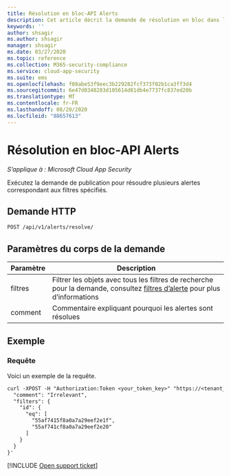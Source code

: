 ```yaml
---
title: Résolution en bloc-API Alerts
description: Cet article décrit la demande de résolution en bloc dans l’API d’alertes de Cloud App Security.
keywords: ''
author: shsagir
ms.author: shsagir
manager: shsagir
ms.date: 03/27/2020
ms.topic: reference
ms.collection: M365-security-compliance
ms.service: cloud-app-security
ms.suite: ems
ms.openlocfilehash: f08abe53f9eec3b229282fcf373f02b1ca3ff3d4
ms.sourcegitcommit: 6e47d0348283d105614d81db4e7737fc837ed20b
ms.translationtype: MT
ms.contentlocale: fr-FR
ms.lasthandoff: 08/20/2020
ms.locfileid: "88657613"
---
```

# <a name="bulk-resolve---alerts-api"></a>Résolution en bloc-API Alerts

*S’applique à : Microsoft Cloud App Security*

Exécutez la demande de publication pour résoudre plusieurs alertes correspondant aux filtres spécifiés.

## <a name="http-request"></a>Demande HTTP

```rest
POST /api/v1/alerts/resolve/
```

## <a name="request-body-parameters"></a>Paramètres du corps de la demande

| Paramètre | Description |
| --- | --- |
| filtres | Filtrer les objets avec tous les filtres de recherche pour la demande, consultez [filtres d’alerte](api-alerts.md#filters) pour plus d’informations |
| comment | Commentaire expliquant pourquoi les alertes sont résolues |

## <a name="example"></a>Exemple

### <a name="request"></a>Requête

Voici un exemple de la requête.

```rest
curl -XPOST -H "Authorization:Token <your_token_key>" "https://<tenant_id>.<tenant_region>.contoso.com/api/v1/alerts/resolve" -d '{
  "comment": "Irrelevant",
  "filters": {
    "id": {
      "eq": [
        "55af7415f8a0a7a29eef2e1f",
        "55af741cf8a0a7a29eef2e20"
      ]
    }
  }
}'
```

[!INCLUDE [Open support ticket](includes/support.md)]
